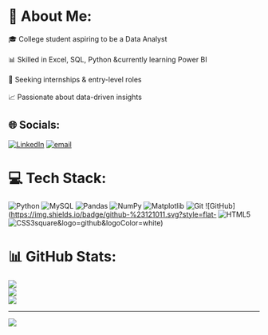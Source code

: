 # 💫 About Me:
🎓 College student aspiring to be a Data Analyst<br><br>📊 Skilled in Excel, SQL, Python &currently learning Power BI<br><br>🚀 Seeking internships & entry-level roles<br><br>📈  Passionate about data-driven insights


## 🌐 Socials:
[![LinkedIn](https://img.shields.io/badge/LinkedIn-%230077B5.svg?logo=linkedin&logoColor=white)](https://linkedin.com/in/ajithbaskaran) [![email](https://img.shields.io/badge/Email-D14836?logo=gmail&logoColor=white)](mailto:ajithbaskaran10@gmail.com) 

# 💻 Tech Stack:
![Python](https://img.shields.io/badge/python-3670A0?style=flat-square&logo=python&logoColor=ffdd54) ![MySQL](https://img.shields.io/badge/mysql-4479A1.svg?style=flat-square&logo=mysql&logoColor=white) ![Pandas](https://img.shields.io/badge/pandas-%23150458.svg?style=flat-square&logo=pandas&logoColor=white) ![NumPy](https://img.shields.io/badge/numpy-%23013243.svg?style=flat-square&logo=numpy&logoColor=white) ![Matplotlib](https://img.shields.io/badge/Matplotlib-%23ffffff.svg?style=flat-square&logo=Matplotlib&logoColor=black) ![Git](https://img.shields.io/badge/git-%23F05033.svg?style=flat-square&logo=git&logoColor=white) ![GitHub](https://img.shields.io/badge/github-%23121011.svg?style=flat- ![HTML5](https://img.shields.io/badge/html5-%23E34F26.svg?style=flat-square&logo=html5&logoColor=white) ![CSS3](https://img.shields.io/badge/css3-%231572B6.svg?style=flat-square&logo=css3&logoColor=white)square&logo=github&logoColor=white)
# 📊 GitHub Stats:
![](https://github-readme-stats.vercel.app/api?username=ajith-data&theme=dark&hide_border=false&include_all_commits=false&count_private=false)<br/>
![](https://nirzak-streak-stats.vercel.app/?user=ajith-data&theme=dark&hide_border=false)<br/>
![](https://github-readme-stats.vercel.app/api/top-langs/?username=ajith-data&theme=dark&hide_border=false&include_all_commits=false&count_private=false&layout=compact)

---
[![](https://visitcount.itsvg.in/api?id=ajith-data&icon=0&color=3)](https://visitcount.itsvg.in)

<!-- Proudly created with GPRM ( https://gprm.itsvg.in ) -->
